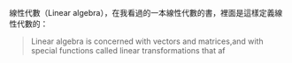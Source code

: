 線性代數（Linear algebra），在我看過的一本線性代數的書，裡面是這樣定義線性代數的：
>Linear algebra is concerned with vectors and matrices,and with special functions called linear transformations that af